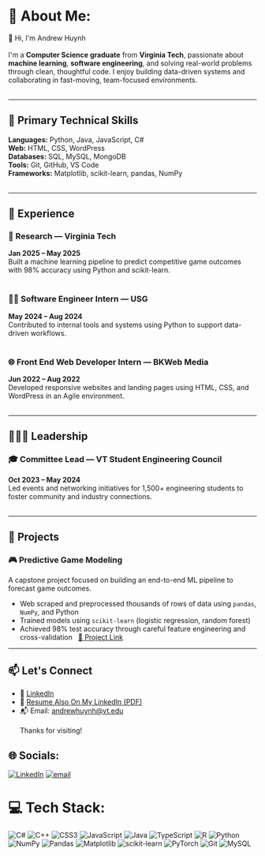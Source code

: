 # 💫 About Me:

👋 Hi, I'm Andrew Huynh<br><br>I'm a **Computer Science graduate** from **Virginia Tech**, passionate about **machine learning**, **software engineering**, and solving real-world problems through clean, thoughtful code. I enjoy building data-driven systems and collaborating in fast-moving, team-focused environments.<br><br>

---

## 🧠 Primary Technical Skills

**Languages:** Python, Java, JavaScript, C#  <br>
**Web:** HTML, CSS, WordPress  <br>
**Databases:** SQL, MySQL, MongoDB  <br>
**Tools:** Git, GitHub, VS Code <br>
**Frameworks:** Matplotlib, scikit-learn, pandas, NumPy <br><br>

---

## 💼 Experience

### 🧪 Research — Virginia Tech  
**Jan 2025 – May 2025**  <br>
Built a machine learning pipeline to predict competitive game outcomes with 98% accuracy using Python and scikit-learn.<br><br>

### 🧑‍💻 Software Engineer Intern — USG  
**May 2024 – Aug 2024**  <br>
Contributed to internal tools and systems using Python to support data-driven workflows.<br><br>

### 🌐 Front End Web Developer Intern — BKWeb Media  
**Jun 2022 – Aug 2022**  <br>
Developed responsive websites and landing pages using HTML, CSS, and WordPress in an Agile environment.<br><br>

---

## 🧑‍🤝‍🧑 Leadership

### 🎓 Committee Lead — VT Student Engineering Council  
**Oct 2023 – May 2024**  <br>
Led events and networking initiatives for 1,500+ engineering students to foster community and industry connections.<br><br>

---

## 🎯 Projects

### 🎮 Predictive Game Modeling  
A capstone project focused on building an end-to-end ML pipeline to forecast game outcomes.  <br>
- Web scraped and preprocessed thousands of rows of data using `pandas`, `NumPy`, and Python  
- Trained models using `scikit-learn` (logistic regression, random forest)  
- Achieved 98% test accuracy through careful feature engineering and cross-validation  
[🔗 Project Link](https://github.com/andrew-w-huynh/ml-competitive-game-predictor) 

---

## 📫 Let's Connect

- 🔗 [LinkedIn](https://linkedin.com/in/andrew-wil-huynh)  
- 📄 [Resume Also On My LinkedIn (PDF)](https://linkedin.com/in/andrew-wil-huynh) <br>
- 📬 Email: [andrewhuynh@vt.edu](mailto:andrewhuynh@vt.edu)<br><br>
Thanks for visiting!<br>

## 🌐 Socials:
[![LinkedIn](https://img.shields.io/badge/LinkedIn-%230077B5.svg?logo=linkedin&logoColor=white)](https://linkedin.com/in/https://linkedin.com/in/andrew-wil-huynh) [![email](https://img.shields.io/badge/Email-D14836?logo=gmail&logoColor=white)](mailto:andrewhuynh@vt.edu) 

# 💻 Tech Stack:
![C#](https://img.shields.io/badge/c%23-%23239120.svg?style=for-the-badge&logo=csharp&logoColor=white) ![C++](https://img.shields.io/badge/c++-%2300599C.svg?style=for-the-badge&logo=c%2B%2B&logoColor=white) ![CSS3](https://img.shields.io/badge/css3-%231572B6.svg?style=for-the-badge&logo=css3&logoColor=white) ![JavaScript](https://img.shields.io/badge/javascript-%23323330.svg?style=for-the-badge&logo=javascript&logoColor=%23F7DF1E) ![Java](https://img.shields.io/badge/java-%23ED8B00.svg?style=for-the-badge&logo=openjdk&logoColor=white) ![TypeScript](https://img.shields.io/badge/typescript-%23007ACC.svg?style=for-for-the-badge&logo=typescript&logoColor=white) ![R](https://img.shields.io/badge/r-%23276DC3.svg?style=for-the-badge&logo=r&logoColor=white) ![Python](https://img.shields.io/badge/python-3670A0?style=for-the-badge&logo=python&logoColor=ffdd54) ![NumPy](https://img.shields.io/badge/numpy-%23013243.svg?style=for-the-badge&logo=numpy&logoColor=white) ![Pandas](https://img.shields.io/badge/pandas-%23150458.svg?style=for-the-badge&logo=pandas&logoColor=white) ![Matplotlib](https://img.shields.io/badge/Matplotlib-%23ffffff.svg?style=for-the-badge&logo=Matplotlib&logoColor=black) ![scikit-learn](https://img.shields.io/badge/scikit--learn-%23F7931E.svg?style=for-the-badge&logo=scikit-learn&logoColor=white) ![PyTorch](https://img.shields.io/badge/PyTorch-%23EE4C2C.svg?style=for-the-badge&logo=PyTorch&logoColor=white) ![Git](https://img.shields.io/badge/git-%23F05033.svg?style=for-the-badge&logo=git&logoColor=white) ![MySQL](https://img.shields.io/badge/mysql-4479A1.svg?style=for-the-badge&logo=mysql&logoColor=white)<br/>
